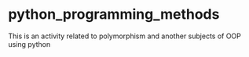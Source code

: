 # python_programming_methods
This is an activity related to polymorphism and another subjects of OOP using python
